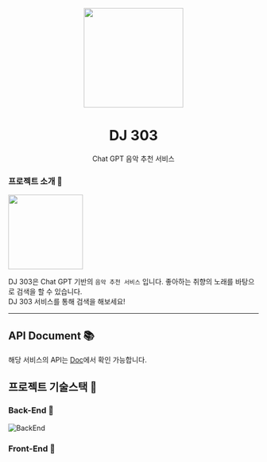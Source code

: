 <p align="middle" >

<img width="200px;" src="https://user-images.githubusercontent.com/35368554/229291303-fe925824-bc30-4c24-b40b-b469d5f35939.png"/>
</p>
<h1 align="middle">DJ 303</h1>

<p align="middle">Chat GPT 음악 추천 서비스</p>

### 프로젝트 소개 🎵

<img width="150px;" src="https://user-images.githubusercontent.com/35368554/229339420-971c4057-b37b-4e4c-9865-faedb416de1a.png"/>



DJ 303은 Chat GPT 기반의 `음악 추천 서비스` 입니다. 좋아하는 취향의 노래를 바탕으로 검색을 할 수 있습니다.  
DJ 303 서비스를 통해 검색을 해보세요!

---

## API Document 📚
해당 서비스의 API는 [Doc](https://www.notion.so/hmstudy/API-3af766411f9640ac85dc6a7c1b47c7af?pvs=4)에서 확인 가능합니다.


## 프로젝트 기술스택 🏰

### Back-End 🏫
![BackEnd](https://user-images.githubusercontent.com/35368554/229292541-63fde392-5cec-4494-af35-b153043b2cd8.jpg)

### Front-End 🏡

